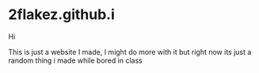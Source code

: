 # 2flakez.github.i
Hi

This is just a website I made,
I might do more with it but right now its just a random thing i made while bored in class
